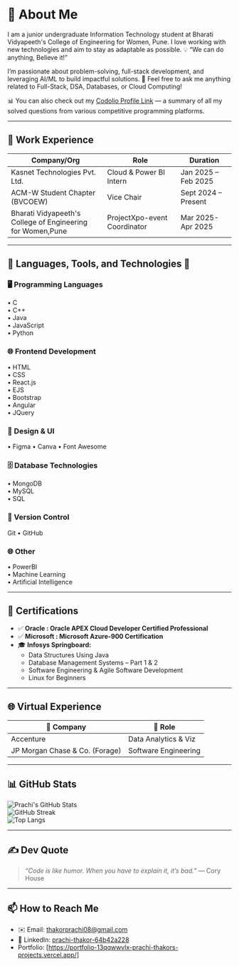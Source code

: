 # 👋 About Me  
I am a junior undergraduate Information Technology student at Bharati Vidyapeeth's College of Engineering for Women, Pune.
I love working with new technologies and aim to stay as adaptable as possible.
💡 “We can do anything, Believe it!”

I’m passionate about problem-solving, full-stack development, and leveraging AI/ML to build impactful solutions.
💬 Feel free to ask me anything related to Full-Stack, DSA, Databases, or Cloud Computing!

📊 You can also check out my <a href="https://codolio.com/profile/prachi.thakor__">Codolio Profile Link</a> — a summary of all my solved questions from various competitive programming platforms.

---

## 💼 Work Experience

|  Company/Org                           |  Role                              |  Duration                 |
|-----------------------------------------|--------------------------------------|----------------------------|
| Kasnet Technologies Pvt. Ltd.           | Cloud & Power BI Intern              | Jan 2025 – Feb 2025        |            
| ACM-W Student Chapter (BVCOEW)           | Vice Chair                           | Sept 2024 – Present        |
|Bharati Vidyapeeth's College of Engineering<br>for Women,Pune | ProjectXpo-event Coordinator | Mar 2025-Apr 2025 |


---

## 🔧 Languages, Tools, and Technologies 🚀

### 🖥️ Programming Languages  
• C<br>
• C++<br>
• Java <br>
• JavaScript<br> 
• Python  <br>

### 🌐 Frontend Development  
• HTML <br>
• CSS <br>
• React.js<br> 
• EJS <br>
• Bootstrap<br>
• Angular<br>
• JQuery<br>

### 🎨 Design & UI  
• Figma • Canva • Font Awesome  

### 🗄️ Database Technologies  
• MongoDB <br>
• MySQL<br>
• SQL  

### 🔗 Version Control  
Git • GitHub  

### 🌐 Other 
• PowerBI<br>
• Machine Learning<br>
• Artificial Intelligence<br>

---

## 📜 Certifications

- ✅ **Oracle : Oracle APEX Cloud Developer Certified Professional**  
- ✅ **Microsoft : Microsoft Azure-900 Certification**  
- 🎓 **Infosys Springboard:**  
  - Data Structures Using Java  
  - Database Management Systems – Part 1 & 2  
  - Software Engineering & Agile Software Development  
  - Linux for Beginners  

---

## 🌐 Virtual Experience

| 🏢 Company                     | 💼 Role                    |
|-------------------------------|----------------------------|
| Accenture                     | Data Analytics & Viz       |
| JP Morgan Chase & Co. (Forage)| Software Engineering       |

---

## 📊 GitHub Stats

![Prachi's GitHub Stats](https://github-readme-stats.vercel.app/api?username=prachithakor08&show_icons=true&theme=radical)  
![GitHub Streak](https://github-readme-streak-stats.herokuapp.com/?user=prachithakor08&theme=radical)  
![Top Langs](https://github-readme-stats.vercel.app/api/top-langs/?username=prachithakor08&layout=compact&theme=radical)

---

## ✍️ Dev Quote
> _“Code is like humor. When you have to explain it, it’s bad.”_ — Cory House  

---

## 📫 How to Reach Me
- ✉️ Email: thakorprachi08@gmail.com  
- 🔗 LinkedIn: [prachi-thakor-64b42a228](https://www.linkedin.com/in/prachi-thakor-64b42a228/)
-  Portfolio: [https://portfolio-13qqwwvlx-prachi-thakors-projects.vercel.app/]

